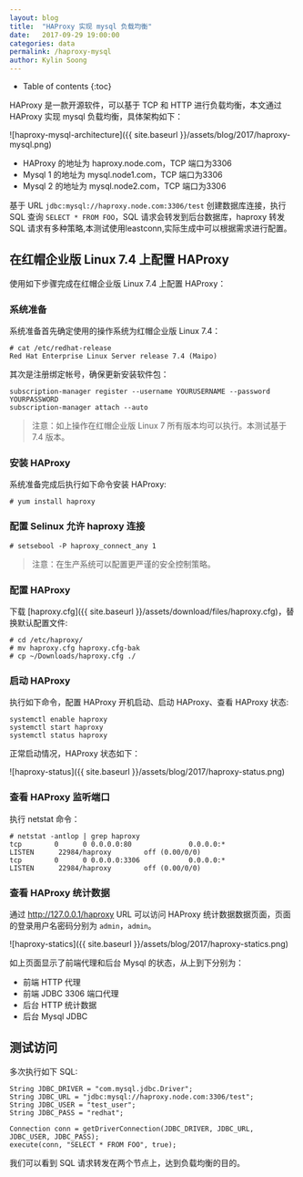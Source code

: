 ```yaml
---
layout: blog
title:  "HAProxy 实现 mysql 负载均衡"
date:   2017-09-29 19:00:00
categories: data
permalink: /haproxy-mysql
author: Kylin Soong
---
```


* Table of contents
{:toc}

HAProxy 是一款开源软件，可以基于 TCP 和 HTTP 进行负载均衡，本文通过 HAProxy 实现 mysql 负载均衡，具体架构如下：

![haproxy-mysql-architecture]({{ site.baseurl }}/assets/blog/2017/haproxy-mysql.png)

* HAProxy 的地址为 haproxy.node.com，TCP 端口为3306
* Mysql 1 的地址为 mysql.node1.com，TCP 端口为3306
* Mysql 2 的地址为 mysql.node2.com，TCP 端口为3306

基于 URL `jdbc:mysql://haproxy.node.com:3306/test` 创建数据库连接，执行 SQL 查询 `SELECT * FROM FOO`，SQL 请求会转发到后台数据库，haproxy 转发 SQL 请求有多种策略,本测试使用leastconn,实际生成中可以根据需求进行配置。 

## 在红帽企业版 Linux 7.4 上配置 HAProxy

使用如下步骤完成在红帽企业版 Linux 7.4 上配置 HAProxy：

### 系统准备

系统准备首先确定使用的操作系统为红帽企业版 Linux 7.4：

~~~
# cat /etc/redhat-release
Red Hat Enterprise Linux Server release 7.4 (Maipo)
~~~

其次是注册绑定帐号，确保更新安装软件包：

~~~
subscription-manager register --username YOURUSERNAME --password YOURPASSWORD
subscription-manager attach --auto
~~~

> 注意：如上操作在红帽企业版 Linux 7 所有版本均可以执行。本测试基于 7.4 版本。

### 安装 HAProxy

系统准备完成后执行如下命令安装 HAProxy:

~~~
# yum install haproxy
~~~

### 配置 Selinux 允许 haproxy 连接

~~~
# setsebool -P haproxy_connect_any 1
~~~

> 注意：在生产系统可以配置更严谨的安全控制策略。

### 配置 HAProxy

下载 [haproxy.cfg]({{ site.baseurl }}/assets/download/files/haproxy.cfg)，替换默认配置文件:

~~~
# cd /etc/haproxy/
# mv haproxy.cfg haproxy.cfg-bak
# cp ~/Downloads/haproxy.cfg ./
~~~

### 启动 HAProxy

执行如下命令，配置 HAProxy 开机启动、启动 HAProxy、查看 HAProxy 状态:

~~~
systemctl enable haproxy
systemctl start haproxy
systemctl status haproxy
~~~

正常启动情况，HAProxy 状态如下：

![haproxy-status]({{ site.baseurl }}/assets/blog/2017/haproxy-status.png)

### 查看 HAProxy 监听端口

执行 netstat 命令：

~~~
# netstat -antlop | grep haproxy
tcp        0      0 0.0.0.0:80              0.0.0.0:*               LISTEN      22984/haproxy        off (0.00/0/0)
tcp        0      0 0.0.0.0:3306            0.0.0.0:*               LISTEN      22984/haproxy        off (0.00/0/0)
~~~

### 查看 HAProxy 统计数据

通过 http://127.0.0.1/haproxy URL 可以访问 HAProxy 统计数据数据页面，页面的登录用户名密码分别为 `admin`，`admin`。

![haproxy-statics]({{ site.baseurl }}/assets/blog/2017/haproxy-statics.png)

如上页面显示了前端代理和后台 Mysql 的状态，从上到下分别为：

* 前端 HTTP 代理
* 前端 JDBC 3306 端口代理
* 后台 HTTP 统计数据
* 后台 Mysql JDBC

## 测试访问

多次执行如下 SQL:

~~~
String JDBC_DRIVER = "com.mysql.jdbc.Driver";
String JDBC_URL = "jdbc:mysql://haproxy.node.com:3306/test";
String JDBC_USER = "test_user";
String JDBC_PASS = "redhat";

Connection conn = getDriverConnection(JDBC_DRIVER, JDBC_URL, JDBC_USER, JDBC_PASS);
execute(conn, "SELECT * FROM FOO", true);
~~~

我们可以看到 SQL 请求转发在两个节点上，达到负载均衡的目的。
